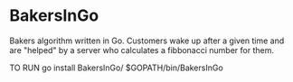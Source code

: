 # BakersInGo

Bakers algorithm written in Go. 
Customers wake up after a given time and are "helped" by a server who calculates a fibbonacci number for them. 


TO RUN
go install BakersInGo/
$GOPATH/bin/BakersInGo
